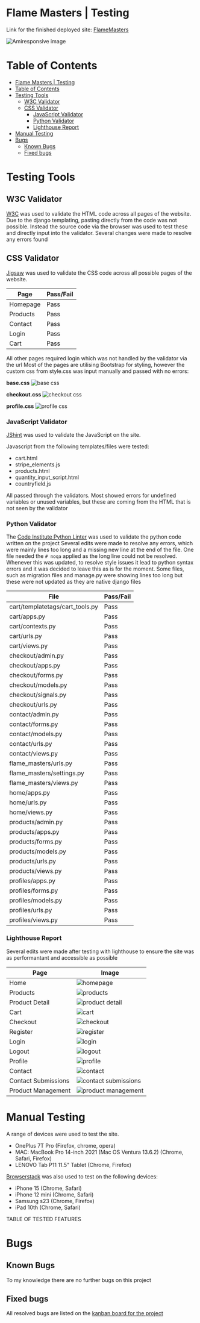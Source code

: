 # Flame Masters | Testing

Link for the finished deployed site: [FlameMasters](https://flame-masters-f04a2ade371e.herokuapp.com/)

![Amiresponsive image](readme-images/amiresponsive.png)

# Table of Contents

- [Flame Masters | Testing](#flamemasters--testing)
- [Table of Contents](#table-of-contents)
- [Testing Tools](#testing-tools)
  - [W3C Validator](#w3c-validator)
  - [CSS Validator](#css-validator)
    - [JavaScript Validator](#javascript-validator)
    - [Python Validator](#python-validator)
    - [Lighthouse Report](#lighthouse-report)
- [Manual Testing](#manual-testing)
- [Bugs](#bugs)
  - [Known Bugs](#known-bugs)
  - [Fixed bugs](#fixed-bugs)

# Testing Tools

## W3C Validator

[W3C](https://validator.w3.org/) was used to validate the HTML code across all pages of the website.
Due to the django templating, pasting directly from the code was not possible.
Instead the source code via the browser was used to test these and directly input into the validator.
Several changes were made to resolve any errors found


## CSS Validator

[Jigsaw](https://jigsaw.w3.org/css-validator/) was used to validate the CSS code across all possible pages of the website.

| Page     | Pass/Fail |
| -------- | --------- |
| Homepage | Pass      |
| Products | Pass      |
| Contact  | Pass      |
| Login    | Pass      |
| Cart     | Pass      |

All other pages required login which was not handled by the validator via the url
Most of the pages are utilising Bootstrap for styling, however the custom css from style.css was input manually and passed with no errors:

**base.css**
![base css](readme-images/base-css.png)

**checkout.css**
![checkout css](readme-images/checkout-css.png)

**profile.css**
![profile css](readme-images/profile-css.png)

### JavaScript Validator

[JShint](https://jshint.com/) was used to validate the JavaScript on the site.

Javascript from the following templates/files were tested:
* cart.html
* stripe_elements.js
* products.html
* quantity_input_script.html
* countryfield.js

All passed through the validators.
Most showed errors for undefined variables or unused variables, but these are coming from the HTML that is not seen by the validator

### Python Validator

The [Code Institute Python Linter](https://pep8ci.herokuapp.com/) was used to validate the python code written on the project
Several edits were made to resolve any errors, which were mainly lines too long and a missing new line at the end of the file.
One file needed the `# noqa` applied as the long line could not be resolved.
Whenever this was updated, to resolve style issues it lead to python syntax errors and it was decided to leave this as is for the moment.
Some files, such as migration files and manage.py were showing lines too long but these were not updated as they are native django files

| File                            | Pass/Fail |
| ------------------------------- | --------- |
| cart/templatetags/cart_tools.py | Pass      |
| cart/apps.py                    | Pass      |
| cart/contexts.py                | Pass      |
| cart/urls.py                    | Pass      |
| cart/views.py                   | Pass      |
| checkout/admin.py               | Pass      |
| checkout/apps.py                | Pass      |
| checkout/forms.py               | Pass      |
| checkout/models.py              | Pass      |
| checkout/signals.py             | Pass      |
| checkout/urls.py                | Pass      |
| contact/admin.py                | Pass      |
| contact/forms.py                | Pass      |
| contact/models.py               | Pass      |
| contact/urls.py                 | Pass      |
| contact/views.py                | Pass      |
| flame_masters/urls.py           | Pass      |
| flame_masters/settings.py       | Pass      |
| flame_masters/views.py          | Pass      |
| home/apps.py                    | Pass      |
| home/urls.py                    | Pass      |
| home/views.py                   | Pass      |
| products/admin.py               | Pass      |
| products/apps.py                | Pass      |
| products/forms.py               | Pass      |
| products/models.py              | Pass      |
| products/urls.py                | Pass      |
| products/views.py               | Pass      |
| profiles/apps.py                | Pass      |
| profiles/forms.py               | Pass      |
| profiles/models.py              | Pass      |
| profiles/urls.py                | Pass      |
| profiles/views.py               | Pass      |

### Lighthouse Report

Several edits were made after testing with lighthouse to ensure the site was as performantant and accessible as possible

| Page                | Image          |
| ------------------- | -------------- |
| Home                | ![homepage](readme-images/lighthouse-homepage.png)     |
| Products            | ![products](readme-images/lighthouse-products.png)   |
| Product Detail      | ![product detail](readme-images/lighthouse-product-detail.png)   |
| Cart                | ![cart](readme-images/lighthouse-cart.png)     |
| Checkout            | ![checkout](readme-images/lighthouse-checkout.png) |
| Register            | ![register](readme-images/lighthouse-register.png)          |
| Login               | ![login](readme-images/lighthouse-login.png)    |
| Logout              | ![logout](readme-images/lighthouse-logout.png)   |
| Profile             | ![profile](readme-images/lighthouse-profile.png)  |
| Contact             | ![contact](readme-images/lighthouse-contact.png)  |
| Contact Submissions | ![contact submissions](readme-images/lighthouse-contact-submission.png)          |
| Product Management  | ![product management](readme-images/lighthouse-productmanagement.png)          |

# Manual Testing

A range of devices were used to test the site.

* OnePlus 7T Pro (Firefox, chrome, opera)
* MAC: MacBook Pro 14-inch 2021 (Mac OS Ventura 13.6.2) (Chrome, Safari, Firefox)
* LENOVO Tab P11 11.5" Tablet (Chrome, Firefox)

[Browserstack](https://www.browserstack.com/) was also used to test on the following devices:

* iPhone 15 (Chrome, Safari)
* iPhone 12 mini (Chrome, Safari)
* Samsung s23 (Chrome, Firefox)
* iPad 10th (Chrome, Safari)


TABLE OF TESTED FEATURES

# Bugs

## Known Bugs

To my knowledge there are no further bugs on this project

## Fixed bugs

All resolved bugs are listed on the [kanban board for the project](https://github.com/users/saziosu/projects/5)